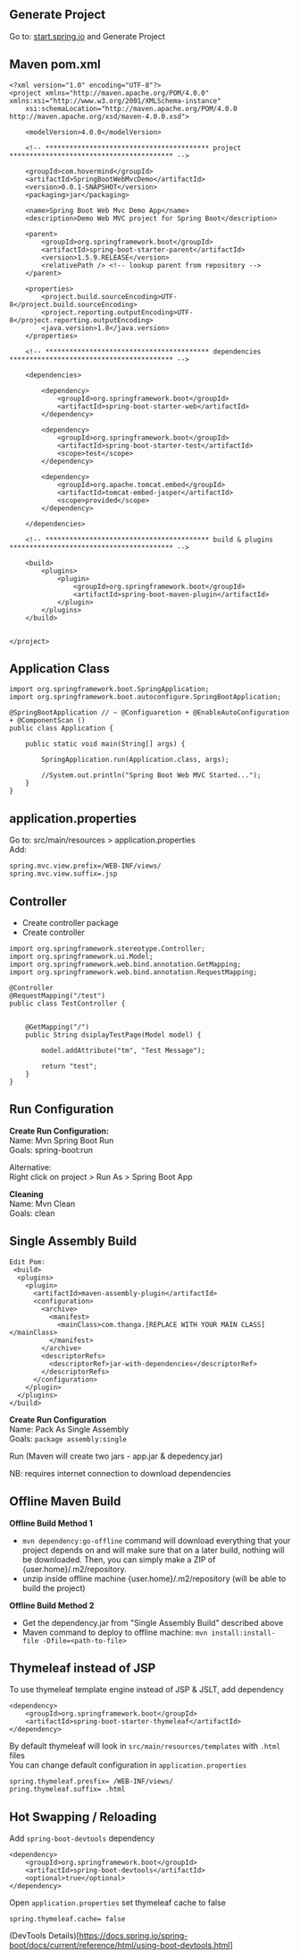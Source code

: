 ## Generate Project
Go to: [start.spring.io](http://start.spring.io/) and Generate Project

## Maven pom.xml
```
<?xml version="1.0" encoding="UTF-8"?>
<project xmlns="http://maven.apache.org/POM/4.0.0" xmlns:xsi="http://www.w3.org/2001/XMLSchema-instance"
	xsi:schemaLocation="http://maven.apache.org/POM/4.0.0 http://maven.apache.org/xsd/maven-4.0.0.xsd">
	
	<modelVersion>4.0.0</modelVersion>
	
	<!-- ***************************************** project ***************************************** -->

	<groupId>com.hovermind</groupId>
	<artifactId>SpringBootWebMvcDemo</artifactId>
	<version>0.0.1-SNAPSHOT</version>
	<packaging>jar</packaging>

	<name>Spring Boot Web Mvc Demo App</name>
	<description>Demo Web MVC project for Spring Boot</description>

	<parent>
		<groupId>org.springframework.boot</groupId>
		<artifactId>spring-boot-starter-parent</artifactId>
		<version>1.5.9.RELEASE</version>
		<relativePath /> <!-- lookup parent from repository -->
	</parent>

	<properties>
		<project.build.sourceEncoding>UTF-8</project.build.sourceEncoding>
		<project.reporting.outputEncoding>UTF-8</project.reporting.outputEncoding>
		<java.version>1.8</java.version>
	</properties>

	<!-- ***************************************** dependencies ***************************************** -->
	
	<dependencies>
	
		<dependency>
			<groupId>org.springframework.boot</groupId>
			<artifactId>spring-boot-starter-web</artifactId>
		</dependency>

		<dependency>
			<groupId>org.springframework.boot</groupId>
			<artifactId>spring-boot-starter-test</artifactId>
			<scope>test</scope>
		</dependency>

		<dependency>
			<groupId>org.apache.tomcat.embed</groupId>
			<artifactId>tomcat-embed-jasper</artifactId>
			<scope>provided</scope>
		</dependency>

	</dependencies>

	<!-- ***************************************** build & plugins ***************************************** -->
	
	<build>
		<plugins>
			<plugin>
				<groupId>org.springframework.boot</groupId>
				<artifactId>spring-boot-maven-plugin</artifactId>
			</plugin>
		</plugins>
	</build>


</project>
```

## Application Class
```
import org.springframework.boot.SpringApplication;
import org.springframework.boot.autoconfigure.SpringBootApplication;

@SpringBootApplication // ~ @Configuaretion + @EnableAutoConfiguration + @ComponentScan ()
public class Application {

	public static void main(String[] args) {
	
		SpringApplication.run(Application.class, args);
		
		//System.out.println("Spring Boot Web MVC Started...");
	}
}
```

## application.properties
Go to: src/main/resources > application.properties   
Add:
```
spring.mvc.view.prefix=/WEB-INF/views/
spring.mvc.view.suffix=.jsp
```

## Controller
- Create controller package   
- Create controller
```
import org.springframework.stereotype.Controller;
import org.springframework.ui.Model;
import org.springframework.web.bind.annotation.GetMapping;
import org.springframework.web.bind.annotation.RequestMapping;

@Controller
@RequestMapping("/test")
public class TestController {

	
	@GetMapping("/")
	public String dsiplayTestPage(Model model) {
		
		model.addAttribute("tm", "Test Message");
		
		return "test";
	}
}
```

## Run Configuration
**Create Run Configuration:**  
Name: Mvn Spring Boot Run    
Goals: spring-boot:run    

Alternative:    
Right click on project > Run As > Spring Boot App    

**Cleaning**   
Name: Mvn Clean     
Goals: clean    


## Single Assembly Build
```
Edit Pom:    
 <build>
  <plugins>
    <plugin>
      <artifactId>maven-assembly-plugin</artifactId>
      <configuration>
        <archive>
          <manifest>
            <mainClass>com.thanga.[REPLACE WITH YOUR MAIN CLASS]</mainClass>
          </manifest>
        </archive>
        <descriptorRefs>
          <descriptorRef>jar-with-dependencies</descriptorRef>
        </descriptorRefs>
      </configuration>
    </plugin>
  </plugins>
</build>
```
**Create Run Configuration**    
Name: Pack As Single Assembly    
Goals: `package assembly:single`     

Run (Maven will create two jars - app.jar & depedency.jar)

NB: requires internet connection to download dependencies


## Offline Maven Build
**Offline Build Method 1**
- `mvn dependency:go-offline` command will download everything that your project depends on and will make sure that on a later build, nothing will be downloaded. Then, you can simply make a ZIP of {user.home}/.m2/repository.     
- unzip inside offline machine {user.home}/.m2/repository (will be able to build the project)

**Offline Build Method 2**     
- Get the dependency.jar from "Single Assembly Build" described above    
- Maven command to deploy to offline machine: `mvn install:install-file -Dfile=<path-to-file>`


## Thymeleaf instead of JSP
To use thymeleaf template engine instead of JSP & JSLT, add dependency
```
<dependency>
	<groupId>org.springframework.boot</groupId>
	<artifactId>spring-boot-starter-thymeleaf</artifactId>
</dependency>
```
By default thymeleaf will look in `src/main/resources/templates` with `.html` files    
You can change default configuration in `application.properties`     
```
spring.thymeleaf.presfix= /WEB-INF/views/
pring.thymeleaf.suffix= .html
```

## Hot Swapping / Reloading    
Add `spring-boot-devtools` dependency    
```
<dependency>
	<groupId>org.springframework.boot</groupId>
	<artifactId>spring-boot-devtools</artifactId>
	<optional>true</optional>
</dependency>
```
Open `application.properties` set thymeleaf cache to false    
```
spring.thymeleaf.cache= false
```
(DevTools Details)[https://docs.spring.io/spring-boot/docs/current/reference/html/using-boot-devtools.html]




